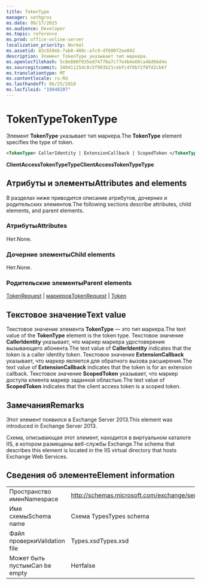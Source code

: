 ```yaml
---
title: TokenType
manager: sethgros
ms.date: 09/17/2015
ms.audience: Developer
ms.topic: reference
ms.prod: office-online-server
localization_priority: Normal
ms.assetid: 83c650eb-7ab8-480c-a7c9-df60072ee042
description: Элемент TokenType указывает тип маркера.
ms.openlocfilehash: 5c8e880f035ed74776a7c77e4b4e60ca46d66d4e
ms.sourcegitcommit: 34041125dc8c5f993b21cebfc4f8b72f0fd2cb6f
ms.translationtype: MT
ms.contentlocale: ru-RU
ms.lasthandoff: 06/25/2018
ms.locfileid: "19840207"
---
```

# <a name="tokentype"></a><span data-ttu-id="52689-103">TokenType</span><span class="sxs-lookup"><span data-stu-id="52689-103">TokenType</span></span>

<span data-ttu-id="52689-104">Элемент **TokenType** указывает тип маркера.</span><span class="sxs-lookup"><span data-stu-id="52689-104">The **TokenType** element specifies the type of token.</span></span> 
  
```XML
<TokenType> CallerIdentity | ExtensionCallback | ScopedToken </TokenType>
```

 <span data-ttu-id="52689-105">**ClientAccessTokenTypeType**</span><span class="sxs-lookup"><span data-stu-id="52689-105">**ClientAccessTokenTypeType**</span></span>
## <a name="attributes-and-elements"></a><span data-ttu-id="52689-106">Атрибуты и элементы</span><span class="sxs-lookup"><span data-stu-id="52689-106">Attributes and elements</span></span>

<span data-ttu-id="52689-107">В разделах ниже приводится описание атрибутов, дочерних и родительских элементов.</span><span class="sxs-lookup"><span data-stu-id="52689-107">The following sections describe attributes, child elements, and parent elements.</span></span>
  
### <a name="attributes"></a><span data-ttu-id="52689-108">Атрибуты</span><span class="sxs-lookup"><span data-stu-id="52689-108">Attributes</span></span>

<span data-ttu-id="52689-109">Нет.</span><span class="sxs-lookup"><span data-stu-id="52689-109">None.</span></span>
  
### <a name="child-elements"></a><span data-ttu-id="52689-110">Дочерние элементы</span><span class="sxs-lookup"><span data-stu-id="52689-110">Child elements</span></span>

<span data-ttu-id="52689-111">Нет.</span><span class="sxs-lookup"><span data-stu-id="52689-111">None.</span></span>
  
### <a name="parent-elements"></a><span data-ttu-id="52689-112">Родительские элементы</span><span class="sxs-lookup"><span data-stu-id="52689-112">Parent elements</span></span>

<span data-ttu-id="52689-113">[TokenRequest](tokenrequest.md) | [маркеров](token.md)</span><span class="sxs-lookup"><span data-stu-id="52689-113">[TokenRequest](tokenrequest.md) | [Token](token.md)</span></span>
  
## <a name="text-value"></a><span data-ttu-id="52689-114">Текстовое значение</span><span class="sxs-lookup"><span data-stu-id="52689-114">Text value</span></span>

<span data-ttu-id="52689-115">Текстовое значение элемента **TokenType** — это тип маркера.</span><span class="sxs-lookup"><span data-stu-id="52689-115">The text value of the **TokenType** element is the token type.</span></span> <span data-ttu-id="52689-116">Текстовое значение **CallerIdentity** указывает, что маркер маркера удостоверения вызывающего абонента.</span><span class="sxs-lookup"><span data-stu-id="52689-116">The text value of **CallerIdentity** indicates that the token is a caller identity token.</span></span> <span data-ttu-id="52689-117">Текстовое значение **ExtensionCallback** указывает, что маркер является для обратного вызова расширения.</span><span class="sxs-lookup"><span data-stu-id="52689-117">The text value of **ExtensionCallback** indicates that the token is for an extension callback.</span></span> <span data-ttu-id="52689-118">Текстовое значение **ScopedToken** указывает, что маркер доступа клиента маркер заданной областью.</span><span class="sxs-lookup"><span data-stu-id="52689-118">The text value of **ScopedToken** indicates that the client access token is a scoped token.</span></span> 
  
## <a name="remarks"></a><span data-ttu-id="52689-119">Замечания</span><span class="sxs-lookup"><span data-stu-id="52689-119">Remarks</span></span>

<span data-ttu-id="52689-120">Этот элемент появился в Exchange Server 2013.</span><span class="sxs-lookup"><span data-stu-id="52689-120">This element was introduced in Exchange Server 2013.</span></span>
  
<span data-ttu-id="52689-121">Схема, описывающая этот элемент, находится в виртуальном каталоге IIS, в котором размещены веб-службы Exchange.</span><span class="sxs-lookup"><span data-stu-id="52689-121">The schema that describes this element is located in the IIS virtual directory that hosts Exchange Web Services.</span></span>
  
## <a name="element-information"></a><span data-ttu-id="52689-122">Сведения об элементе</span><span class="sxs-lookup"><span data-stu-id="52689-122">Element information</span></span>

|||
|:-----|:-----|
|<span data-ttu-id="52689-123">Пространство имен</span><span class="sxs-lookup"><span data-stu-id="52689-123">Namespace</span></span>  <br/> |http://schemas.microsoft.com/exchange/services/2006/types  <br/> |
|<span data-ttu-id="52689-124">Имя схемы</span><span class="sxs-lookup"><span data-stu-id="52689-124">Schema name</span></span>  <br/> |<span data-ttu-id="52689-125">Схема Types</span><span class="sxs-lookup"><span data-stu-id="52689-125">Types schema</span></span>  <br/> |
|<span data-ttu-id="52689-126">Файл проверки</span><span class="sxs-lookup"><span data-stu-id="52689-126">Validation file</span></span>  <br/> |<span data-ttu-id="52689-127">Types.xsd</span><span class="sxs-lookup"><span data-stu-id="52689-127">Types.xsd</span></span>  <br/> |
|<span data-ttu-id="52689-128">Может быть пустым</span><span class="sxs-lookup"><span data-stu-id="52689-128">Can be empty</span></span>  <br/> |<span data-ttu-id="52689-129">Нет</span><span class="sxs-lookup"><span data-stu-id="52689-129">false</span></span>  <br/> |
   

